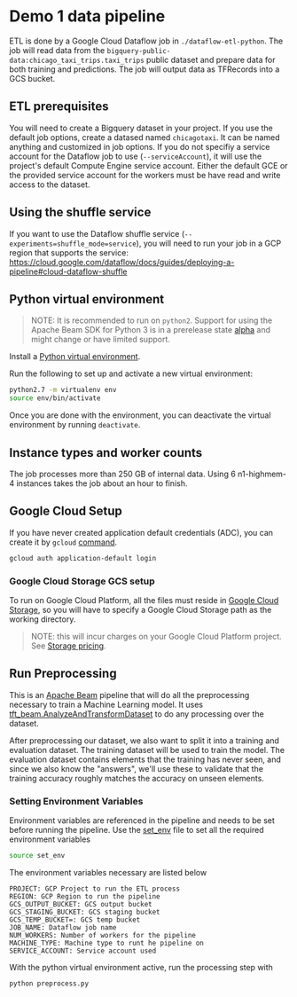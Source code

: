 # Demo 1 data pipeline

ETL is done by a Google Cloud Dataflow job in `./dataflow-etl-python`. The job will read data from the `bigquery-public-data:chicago_taxi_trips.taxi_trips` public dataset and prepare data for both training and predictions. The job will output data as TFRecords into a GCS bucket. 

## ETL prerequisites

You will need to create a Bigquery dataset in your project. If you use the default job options, create a datased named `chicagotaxi`. It can be named anything and customized in job options. If you do not specifiy a service account for the Dataflow job to use (`--serviceAccount`), it will use the project's default Compute Engine service account. Either the default GCE or the provided service account for the workers must be have read and write access to the dataset.

## Using the shuffle service

If you want to use the Dataflow shuffle service (`--experiments=shuffle_mode=service`), you will need to run your job in a GCP region that supports the service: https://cloud.google.com/dataflow/docs/guides/deploying-a-pipeline#cloud-dataflow-shuffle


## Python virtual environment

> NOTE: It is recommended to run on `python2`.
> Support for using the Apache Beam SDK for Python 3 is in a prerelease state [alpha](https://cloud.google.com/products/?hl=EN#product-launch-stages) and might change or have limited support.

Install a [Python virtual environment](https://packaging.python.org/guides/installing-using-pip-and-virtual-environments).

Run the following to set up and activate a new virtual environment:
```bash
python2.7 -m virtualenv env
source env/bin/activate
```

Once you are done with the environment, you can deactivate the virtual environment by running `deactivate`.


## Instance types and worker counts

The job processes more than 250 GB of internal data. Using 6 n1-highmem-4 instances takes the job about an hour to finish.

## Google Cloud Setup 
If you have never created application default credentials (ADC), you can create it by `gcloud` [command](https://cloud.google.com/sdk/gcloud/reference/projects/list). 

```bash
gcloud auth application-default login
```
### Google Cloud Storage GCS setup
To run on Google Cloud Platform, all the files must reside in [Google Cloud Storage](https://cloud.google.com/storage/docs/creating-buckets), so you will have to specify a Google Cloud Storage path as the working directory.

> NOTE: this will incur charges on your Google Cloud Platform project. See [Storage pricing](https://cloud.google.com/storage/pricing).

## Run Preprocessing
This is an [Apache Beam](https://beam.apache.org/) pipeline that will do all the preprocessing necessary to train a Machine Learning model.
It uses [tft_beam.AnalyzeAndTransformDataset](https://github.com/tensorflow/transform/blob/master/docs/api_docs/python/tft_beam/AnalyzeAndTransformDataset.md) to do any processing over the dataset.

After preprocessing our dataset, we also want to split it into a training and evaluation dataset.
The training dataset will be used to train the model.
The evaluation dataset contains elements that the training has never seen, and since we also know the "answers", we'll use these to validate that the training accuracy roughly matches the accuracy on unseen elements.

### Setting Environment Variables
Environment variables are referenced in the pipeline and needs to be set before running the pipeline. Use the [set_env](set_env) file to set all the required environment variables

```bash
source set_env
```
The environment variables necessary are listed below
```
PROJECT: GCP Project to run the ETL process 
REGION: GCP Region to run the pipeline
GCS_OUTPUT_BUCKET: GCS output bucket
GCS_STAGING_BUCKET: GCS staging bucket
GCS_TEMP_BUCKET=: GCS temp bucket
JOB_NAME: Dataflow job name
NUM_WORKERS: Number of workers for the pipeline
MACHINE_TYPE: Machine type to runt he pipeline on
SERVICE_ACCOUNT: Service account used
```

With the python virtual environment active, run the processing step with 
```bash
python preprocess.py
  ```
